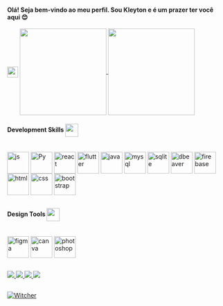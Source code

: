 <h4>Olá! Seja bem-vindo ao meu perfil. Sou Kleyton e é um prazer ter você aqui 😊</h4>


<img align="center" height="25" src="https://user-images.githubusercontent.com/74038190/212284158-e840e285-664b-44d7-b79b-e264b5e54825.gif">

<a href="https://github.com/kleytoncarv/github-readme-stats">
  <img height=200 align="center" src="https://github-readme-stats.vercel.app/api?username=kleytoncarv&show_icons=true&theme=radical" />
</a>
<a href="https://github.com/kleytoncarv/convoychat">
  <img height=200 align="center" src="https://github-readme-stats.vercel.app/api/top-langs?username=kleytoncarv&layout=compact&langs_count=8&card_width=320&theme=radical" />
</a>



<h4>Development Skills <img align="center" height="30" src="https://user-images.githubusercontent.com/74038190/212284087-bbe7e430-757e-4901-90bf-4cd2ce3e1852.gif"> </h4>
<div style="display: inline_block"><br>
  <img align="center" alt="js" height="50" width="50" src="https://cdn.jsdelivr.net/gh/devicons/devicon@latest/icons/javascript/javascript-original.svg" />
  <img align="center" alt="Py" height="50" width="50" src="https://cdn.jsdelivr.net/gh/devicons/devicon@latest/icons/python/python-original.svg" />
  <img align="center" alt="react" height="50" width="50" src="https://cdn.jsdelivr.net/gh/devicons/devicon@latest/icons/react/react-original.svg" />
  <img align="center" alt="flutter" height="50" width="50" src="https://cdn.jsdelivr.net/gh/devicons/devicon@latest/icons/flutter/flutter-original.svg" />
  <img align="center" alt="java" height="50" width="50" src="https://cdn.jsdelivr.net/gh/devicons/devicon@latest/icons/java/java-original.svg" />
  <img align="center" alt="mysql" height="50" width="50" src="https://cdn.jsdelivr.net/gh/devicons/devicon@latest/icons/mysql/mysql-original.svg" />
  <img  align="center" alt="sqlite" height="50" width="50" src="https://cdn.jsdelivr.net/gh/devicons/devicon@latest/icons/sqlite/sqlite-original.svg" />
  <img align="center" alt="dbeaver" height="50" width="50" src="https://cdn.jsdelivr.net/gh/devicons/devicon@latest/icons/dbeaver/dbeaver-original.svg" />
  <img align="center" alt="firebase" height="50" width="50" src="https://cdn.jsdelivr.net/gh/devicons/devicon@latest/icons/firebase/firebase-original.svg" />
  <img align="center" alt="html" height="50" width="50" src="https://cdn.jsdelivr.net/gh/devicons/devicon@latest/icons/html5/html5-original.svg" />
  <img align="center" alt="css" height="50" width="50" src="https://cdn.jsdelivr.net/gh/devicons/devicon@latest/icons/css3/css3-original.svg" />
  <img align="center" alt="bootstrap" height="50" width="50" src="https://cdn.jsdelivr.net/gh/devicons/devicon@latest/icons/bootstrap/bootstrap-original.svg" />
  
</div>

##

<h4>Design Tools <img align="center" height="30" src="https://user-images.githubusercontent.com/74038190/212284087-bbe7e430-757e-4901-90bf-4cd2ce3e1852.gif"> </h4>

<div style="display: inline_block"><br>
  <img align="center" alt="figma" height="50" width="50" src="https://cdn.jsdelivr.net/gh/devicons/devicon@latest/icons/figma/figma-original.svg" />
  <img align="center" alt="canva" height="50" width="50" src="https://cdn.jsdelivr.net/gh/devicons/devicon@latest/icons/canva/canva-original.svg" />
  <img align="center" alt="photoshop" height="50" width="50" src="https://cdn.jsdelivr.net/gh/devicons/devicon@latest/icons/photoshop/photoshop-original.svg" />
                            
</div>

##

<div>
  <a href="https://www.linkedin.com/in/kleyton-carvalho-0033a0278/" target="_blank"><img src="https://img.shields.io/badge/linkedin-%230077B5.svg?style=for-the-badge&logo=linkedin&logoColor=white" target="_blank"</a>
  <a href="https://discord.gg/WnbwP57CaM" target="_blank"><img src="https://img.shields.io/badge/Discord-%235865F2.svg?style=for-the-badge&logo=discord&logoColor=white" target="_blank"</a>
  <a href="https://www.instagram.com/kleytoncarv/" target="_blank"><img src="https://img.shields.io/badge/Instagram-%23E4405F.svg?style=for-the-badge&logo=Instagram&logoColor=white" target="_blank"</a>
  <a href="https://www.youtube.com/@spacewalkerig7282/featured" target="_blank"><img src="https://img.shields.io/badge/YouTube-%23FF0000.svg?style=for-the-badge&logo=YouTube&logoColor=white" target="_blank"</a>
    
</div>

##

![Witcher](https://i.giphy.com/media/v1.Y2lkPTc5MGI3NjExdWJ2dWl2N3Q5M3Mzd255MGhzN2I5bHJ3MXF2a2ZkeTMwbGd3Mmh4bCZlcD12MV9pbnRlcm5hbF9naWZfYnlfaWQmY3Q9Zw/TgDD0UXj7t023a6c9U/giphy-downsized.gif)








          
